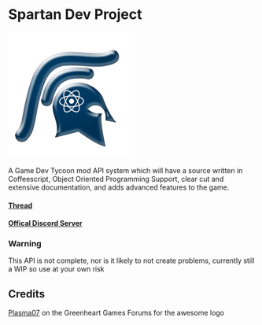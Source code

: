 # Spartan Dev Project
![](images/logo_256.png)

A Game Dev Tycoon mod API system which will have a source written in Coffeescript, Object Oriented Programming Support, clear cut and extensive documentation, and adds advanced features to the game.

#### [Thread](https://forum.greenheartgames.com/t/wip-spartan-dev-project/20755)

#### [Offical Discord Server](https://discord.gg/013Nyx80lEMqpkOPO)

### Warning
This API is not complete, nor is it likely to not create problems, currently still a WIP so use at your own risk

## Credits
[Plasma07](https://forum.greenheartgames.com/users/plasma07) on the Greenheart Games Forums for the awesome logo
